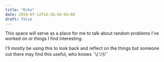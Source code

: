 ```yaml
---
title: "Echo"
date: 2019-07-12T14:26:58-04:00
draft: false
---
```


This space will serve as a place for me to talk about random problems I've worked on or things
I find interesting.

I'll mostly be using this to look back and reflect on the things but someone out there
may find this useful, who knows ¯\\_(ツ)_/¯
